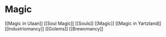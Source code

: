 # Magic
[[Magic in Ulaan]]
[[Soul Magic]]
[[Souls]]
[[Magic]]
[[Magic in Yartzland]]
[[Industriomancy]]
[[Golems]]
[[Brewomancy]]
